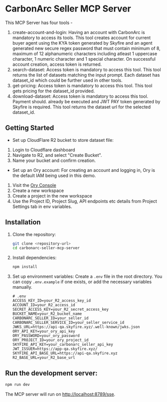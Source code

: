 # CarbonArc Seller MCP Server

This MCP Server has four tools -

1. create-account-and-login: Having an account with CarbonArc is mandatory to access its tools. This tool creates account for current buyer agent using the KYA token generated by Skyfire and an agent generated new secure regex password that must contain minimum of 8,  maximum of 12 alphanumeric characters including atleast 1 uppercase character, 1 numeric character and 1 special character. On successful account creation, access token is returned.
2. search-dataset: Access token is mandatory to access this tool. This tool returns the list of datasets matching the input prompt. Each dataset has dataset_id which could be further used in other tools.
3. get-pricing: Access token is mandatory to access this tool. This tool gets pricing for the dataset_id provided.
4. download-dataset: Access token is mandatory to access this tool. Payment should. already be executed and JWT PAY token generated by Skyfire is required. This tool returns the dataset url for the selected dataset_id.

## Getting Started

- Set up CloudFlare R2 bucket to store dataset file:
1. Login to Cloudflare dashboard 
2. Navigate to R2, and select "Create Bucket". 
3. Name your bucket and confirm creation. 

- Set up an Ory account: 
For creating an account and logging in, Ory is the default IAM being used in this demo.
1. Visit the [Ory Console](https://console.ory.sh)
2. Create a new workspace
3. Create a project in the new workspace
4. Use the Project ID, Project Slug, API endpoints etc details from Project Settings tab in env variables.


## Installation

1.  Clone the repository:
    ```bash
    git clone <repository-url>
    cd carbonarc-seller-mcp-server
    ```
2.  Install dependencies:
    ```bash
    npm install
    ```
3.  Set up environment variables:
    Create a `.env` file in the root directory. You can copy `.env.example` if one exists, or add the necessary variables manually.

    ```
    # .env
    ACCESS_KEY_ID=your_R2_access_key_id
    ACCOUNT_ID=your_R2_access_id
    SECRET_ACCESS_KEY=your_R2_secret_access_key
    BUCKET_NAME=your_R2_bucket_name
    CARBONARC_SELLER_ID=your_seller_id
    CARBONARC_SELLER_SERVICE_ID=your_seller_service_id
    JWKS_URL=https://api-qa.skyfire.xyz/.well-known/jwks.json
    ORY_API_KEY=your_ory_api_key
    ORY_PASSWORD=your_ory_password
    ORY_PROJECT_ID=your_ory_project_id
    SKYFIRE_API_KEY=your_carbonarc_seller_api_key
    JWT_ISSUER=https://app-qa.skyfire.xyz/
    SKYFIRE_API_BASE_URL=https://api-qa.skyfire.xyz
    R2_BASE_URL=your_R2_base_url
    ```

## Run the development server:

```bash
npm run dev
```

The MCP server will run on [http://localhost:8789/sse](http://localhost:8789/sse).

